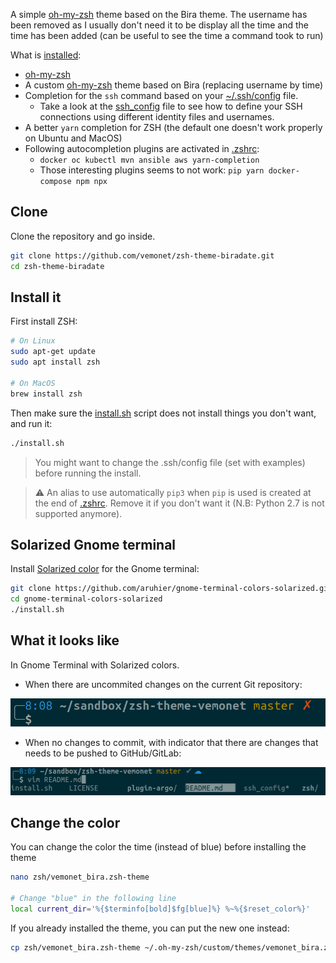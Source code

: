 A simple [oh-my-zsh](https://ohmyz.sh/) theme based on the Bira theme. The username has been removed as I usually don't need it to be display all the time and the time has been added (can be useful to see the time a command took to run)

What is [installed](https://github.com/vemonet/zsh-theme-vemonet/blob/master/install.sh):

* [oh-my-zsh](https://ohmyz.sh/)
* A custom [oh-my-zsh](https://ohmyz.sh/) theme based on Bira (replacing username by time)
* Completion for the `ssh` command based on your [~/.ssh/config](https://github.com/vemonet/zsh-theme-vemonet/blob/master/ssh_config) file. 
  * Take a look at the [ssh_config](https://github.com/vemonet/zsh-theme-vemonet/blob/master/ssh_config) file to see how to define your SSH connections using different identity files and usernames.
* A better `yarn` completion for ZSH (the default one doesn't work properly on Ubuntu and MacOS)
* Following autocompletion plugins are activated in [.zshrc](https://github.com/vemonet/zsh-theme-vemonet/blob/master/zsh/.zshrc#L22): 
  * `docker oc kubectl mvn ansible aws yarn-completion`
  * Those interesting plugins seems to not work: `pip yarn docker-compose npm npx`

## Clone

Clone the repository and go inside.

```bash
git clone https://github.com/vemonet/zsh-theme-biradate.git
cd zsh-theme-biradate
```

## Install it

First install ZSH:

```bash
# On Linux
sudo apt-get update
sudo apt install zsh

# On MacOS
brew install zsh
```

Then make sure the [install.sh](https://github.com/vemonet/zsh-theme-vemonet/blob/master/install.sh) script does not install things you don't want, and run it:

```bash
./install.sh
```

> You might want to change the .ssh/config file (set with examples) before running the install. 

> ⚠️ An alias to use automatically `pip3` when `pip` is used is created at the end of [.zshrc](https://github.com/vemonet/zsh-theme-vemonet/blob/master/zsh/.zshrc). Remove it if you don't want it (N.B: Python 2.7 is not supported anymore).

## Solarized Gnome terminal

Install [Solarized color](https://github.com/aruhier/gnome-terminal-colors-solarized) for the Gnome terminal:

```bash
git clone https://github.com/aruhier/gnome-terminal-colors-solarized.git
cd gnome-terminal-colors-solarized
./install.sh
```

## What it looks like

In Gnome Terminal with Solarized colors.

* When there are uncommited changes on the current Git repository:

![screenshot commited](resources/screenshot_uncommited.png)

* When no changes to commit, with indicator that there are changes that needs to be pushed to GitHub/GitLab:

![screenshot commited](resources/screenshot_commited.png)

## Change the color

You can change the color the time (instead of blue) before installing the theme

```bash
nano zsh/vemonet_bira.zsh-theme

# Change "blue" in the following line
local current_dir='%{$terminfo[bold]$fg[blue]%} %~%{$reset_color%}'
```

If you already installed the theme, you can put the new one instead:

```bash
cp zsh/vemonet_bira.zsh-theme ~/.oh-my-zsh/custom/themes/vemonet_bira.zsh-theme
```



 